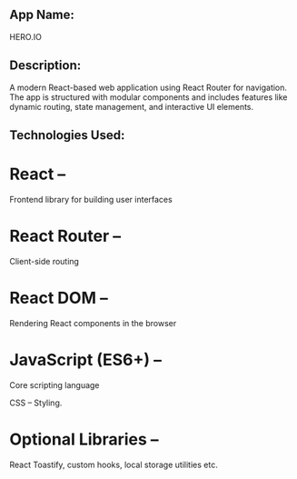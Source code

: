 ## App Name: 
HERO.IO

## Description: 
A modern React-based web application using React Router for navigation. The app is structured with modular components and includes features like dynamic routing, state management, and interactive UI elements.


## Technologies Used:

# React – 
Frontend library for building user interfaces

# React Router – 
Client-side routing

# React DOM – 
Rendering React components in the browser

# JavaScript (ES6+) – 
Core scripting language

CSS – Styling.

# Optional Libraries –  
React Toastify, custom hooks, local storage utilities etc.